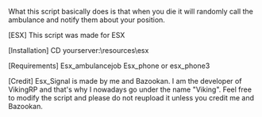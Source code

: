 What this script basically does is that when you die it will randomly call the ambulance and notify them about your position.

[ESX] This script was made for ESX

[Installation] CD yourserver:\resources\esx

[Requirements] Esx_ambulancejob Esx_phone or esx_phone3

[Credit] Esx_Signal is made by me and Bazookan. I am the developer of VikingRP and that's why I nowadays go under the name "Viking". Feel free to modify the script and please do not reupload it unless you credit me and Bazookan.
